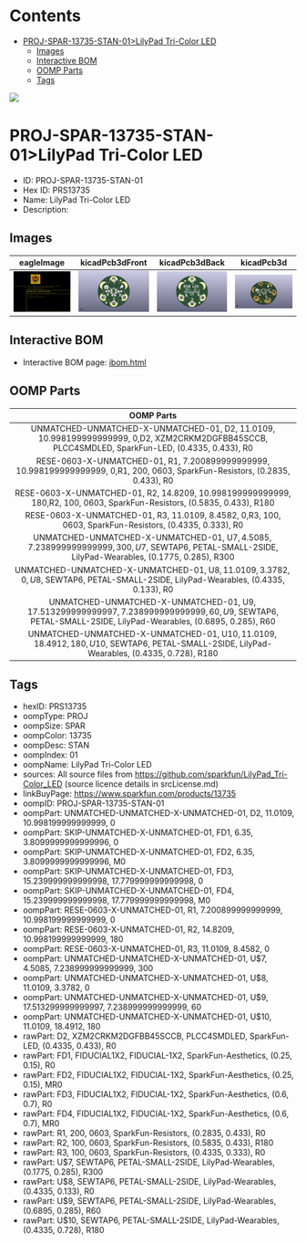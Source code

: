 



Contents
========

* [PROJ-SPAR-13735-STAN-01>LilyPad Tri-Color LED](#proj-spar-13735-stan-01lilypad-tri-color-led)
	* [Images](#images)
	* [Interactive BOM](#interactive-bom)
	* [OOMP Parts](#oomp-parts)
	* [Tags](#tags)
  
![][im]
# PROJ-SPAR-13735-STAN-01>LilyPad Tri-Color LED

- ID: PROJ-SPAR-13735-STAN-01
- Hex ID: PRS13735
- Name: LilyPad Tri-Color LED
- Description: 

## Images
  
  

|eagleImage|kicadPcb3dFront|kicadPcb3dBack|kicadPcb3d|
| :---: | :---: | :---: | :---: |
|[![eagleImage](eagleImage_140.png)](eagleImage_600.png)|[![kicadPcb3dFront](kicadPcb3dFront_140.png)](kicadPcb3dFront_600.png)|[![kicadPcb3dBack](kicadPcb3dBack_140.png)](kicadPcb3dBack_600.png)|[![kicadPcb3d](kicadPcb3d_140.png)](kicadPcb3d_600.png)|

## Interactive BOM

- Interactive BOM page: [ibom.html](kicad/bom/ibom.html)

## OOMP Parts
  

|OOMP Parts|
| :---: |
|UNMATCHED-UNMATCHED-X-UNMATCHED-01, D2, 11.0109, 10.998199999999999, 0,D2, XZM2CRKM2DGFBB45SCCB, PLCC4SMDLED, SparkFun-LED, (0.4335, 0.433), R0|
|RESE-0603-X-UNMATCHED-01, R1, 7.200899999999999, 10.998199999999999, 0,R1, 200, 0603, SparkFun-Resistors, (0.2835, 0.433), R0|
|RESE-0603-X-UNMATCHED-01, R2, 14.8209, 10.998199999999999, 180,R2, 100, 0603, SparkFun-Resistors, (0.5835, 0.433), R180|
|RESE-0603-X-UNMATCHED-01, R3, 11.0109, 8.4582, 0,R3, 100, 0603, SparkFun-Resistors, (0.4335, 0.333), R0|
|UNMATCHED-UNMATCHED-X-UNMATCHED-01, U$7, 4.5085, 7.238999999999999, 300,U$7, SEWTAP6, PETAL-SMALL-2SIDE, LilyPad-Wearables, (0.1775, 0.285), R300|
|UNMATCHED-UNMATCHED-X-UNMATCHED-01, U$8, 11.0109, 3.3782, 0,U$8, SEWTAP6, PETAL-SMALL-2SIDE, LilyPad-Wearables, (0.4335, 0.133), R0|
|UNMATCHED-UNMATCHED-X-UNMATCHED-01, U$9, 17.513299999999997, 7.238999999999999, 60,U$9, SEWTAP6, PETAL-SMALL-2SIDE, LilyPad-Wearables, (0.6895, 0.285), R60|
|UNMATCHED-UNMATCHED-X-UNMATCHED-01, U$10, 11.0109, 18.4912, 180,U$10, SEWTAP6, PETAL-SMALL-2SIDE, LilyPad-Wearables, (0.4335, 0.728), R180|

## Tags

- hexID: PRS13735
- oompType: PROJ
- oompSize: SPAR
- oompColor: 13735
- oompDesc: STAN
- oompIndex: 01
- oompName: LilyPad Tri-Color LED
- sources: All source files from https://github.com/sparkfun/LilyPad_Tri-Color_LED (source licence details in srcLicense.md)
- linkBuyPage: https://www.sparkfun.com/products/13735
- oompID: PROJ-SPAR-13735-STAN-01
- oompPart: UNMATCHED-UNMATCHED-X-UNMATCHED-01, D2, 11.0109, 10.998199999999999, 0
- oompPart: SKIP-UNMATCHED-X-UNMATCHED-01, FD1, 6.35, 3.8099999999999996, 0
- oompPart: SKIP-UNMATCHED-X-UNMATCHED-01, FD2, 6.35, 3.8099999999999996, M0
- oompPart: SKIP-UNMATCHED-X-UNMATCHED-01, FD3, 15.239999999999998, 17.779999999999998, 0
- oompPart: SKIP-UNMATCHED-X-UNMATCHED-01, FD4, 15.239999999999998, 17.779999999999998, M0
- oompPart: RESE-0603-X-UNMATCHED-01, R1, 7.200899999999999, 10.998199999999999, 0
- oompPart: RESE-0603-X-UNMATCHED-01, R2, 14.8209, 10.998199999999999, 180
- oompPart: RESE-0603-X-UNMATCHED-01, R3, 11.0109, 8.4582, 0
- oompPart: UNMATCHED-UNMATCHED-X-UNMATCHED-01, U$7, 4.5085, 7.238999999999999, 300
- oompPart: UNMATCHED-UNMATCHED-X-UNMATCHED-01, U$8, 11.0109, 3.3782, 0
- oompPart: UNMATCHED-UNMATCHED-X-UNMATCHED-01, U$9, 17.513299999999997, 7.238999999999999, 60
- oompPart: UNMATCHED-UNMATCHED-X-UNMATCHED-01, U$10, 11.0109, 18.4912, 180
- rawPart: D2, XZM2CRKM2DGFBB45SCCB, PLCC4SMDLED, SparkFun-LED, (0.4335, 0.433), R0
- rawPart: FD1, FIDUCIAL1X2, FIDUCIAL-1X2, SparkFun-Aesthetics, (0.25, 0.15), R0
- rawPart: FD2, FIDUCIAL1X2, FIDUCIAL-1X2, SparkFun-Aesthetics, (0.25, 0.15), MR0
- rawPart: FD3, FIDUCIAL1X2, FIDUCIAL-1X2, SparkFun-Aesthetics, (0.6, 0.7), R0
- rawPart: FD4, FIDUCIAL1X2, FIDUCIAL-1X2, SparkFun-Aesthetics, (0.6, 0.7), MR0
- rawPart: R1, 200, 0603, SparkFun-Resistors, (0.2835, 0.433), R0
- rawPart: R2, 100, 0603, SparkFun-Resistors, (0.5835, 0.433), R180
- rawPart: R3, 100, 0603, SparkFun-Resistors, (0.4335, 0.333), R0
- rawPart: U$7, SEWTAP6, PETAL-SMALL-2SIDE, LilyPad-Wearables, (0.1775, 0.285), R300
- rawPart: U$8, SEWTAP6, PETAL-SMALL-2SIDE, LilyPad-Wearables, (0.4335, 0.133), R0
- rawPart: U$9, SEWTAP6, PETAL-SMALL-2SIDE, LilyPad-Wearables, (0.6895, 0.285), R60
- rawPart: U$10, SEWTAP6, PETAL-SMALL-2SIDE, LilyPad-Wearables, (0.4335, 0.728), R180



[im]: kicadPcb3d_450.png
